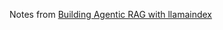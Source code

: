 

Notes from [Building Agentic RAG with llamaindex](https://learn.deeplearning.ai/courses/building-agentic-rag-with-llamaindex)


